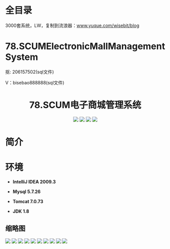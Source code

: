 # 全目录

3000套系统，LW，复制到流浪器：www.yuque.com/wisebit/blog

# 78.SCUMElectronicMallManagementSystem

<p>抠: 206157502(sql文件)</p>
<p>V：bisebao888888(sql文件)</p>

<p><h1 align="center">78.SCUM电子商城管理系统</h1></p>


<p align="center">
	<img src="https://img.shields.io/badge/jdk-1.8-orange.svg"/>
    <img src="https://img.shields.io/badge/spring-5.x-lightgrey.svg"/>
    <img src="https://img.shields.io/badge/springmvc-3.x-blue.svg"/>
    <img src="https://img.shields.io/badge/mybatis-3.x-yellow.svg"/>
</p>

# 简介



# 环境

- <b>IntelliJ IDEA 2009.3</b>

- <b>Mysql 5.7.26</b>

- <b>Tomcat 7.0.73</b>

- <b>JDK 1.8</b>




## 缩略图

![](https://bitwise.oss-cn-heyuan.aliyuncs.com/2024/9/10/4793ee5a-f604-45db-baa7-bdcaf9b5d2df.png)
![](https://bitwise.oss-cn-heyuan.aliyuncs.com/2024/9/10/a7ae163a-d924-4867-8baf-73ba89fc57ec.png)
![](https://bitwise.oss-cn-heyuan.aliyuncs.com/2024/9/10/8bdb6dda-9ceb-4f0e-8339-6e936c584a45.png)
![](https://bitwise.oss-cn-heyuan.aliyuncs.com/2024/9/10/2e45d446-8399-4583-810e-2b753a714272.png)
![](https://bitwise.oss-cn-heyuan.aliyuncs.com/2024/9/10/93682259-1f0e-414d-96c0-81be39c52b11.png)
![](https://bitwise.oss-cn-heyuan.aliyuncs.com/2024/9/10/331213bd-fd7a-4ca0-ba17-7783e15bb8d4.png)
![](https://bitwise.oss-cn-heyuan.aliyuncs.com/2024/9/10/12921809-aa85-4ab1-9e20-463cc4f32fbe.png)
![](https://bitwise.oss-cn-heyuan.aliyuncs.com/2024/9/10/6c8fe57e-6b1d-41d9-9d84-9d4e8db09589.png)
![](https://bitwise.oss-cn-heyuan.aliyuncs.com/2024/9/10/1b71699e-0469-4bb8-b66e-b358093f755c.png)
![](https://bitwise.oss-cn-heyuan.aliyuncs.com/2024/9/10/0931be4f-55ba-4164-92f3-12665145b9f5.png)



